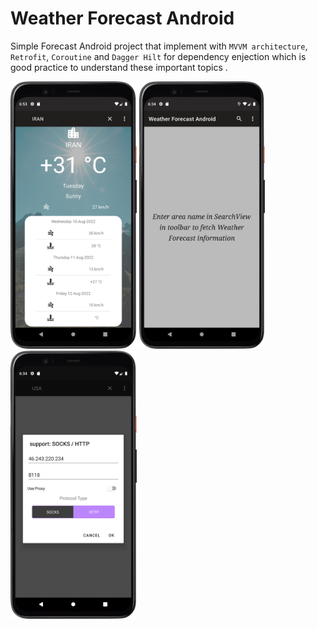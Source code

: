 # Weather Forecast Android 
Simple Forecast Android project that implement with `MVVM architecture`, `Retrofit`, `Coroutine` and `Dagger Hilt` for dependency enjection 
which is good practice to understand these important topics . 

<img src="https://github.com/asheykhi/WeatherForecastAndroid/blob/main/art/Screenshot_20220809_185327.png" width="40%"  /> <img src="https://github.com/asheykhi/WeatherForecastAndroid/blob/main/art/Screenshot_20220809_183508.png" width="40%"  /> 
<img src="https://github.com/asheykhi/WeatherForecastAndroid/blob/main/art/Screenshot_20220809_183418.png" width="40%"  /> 
